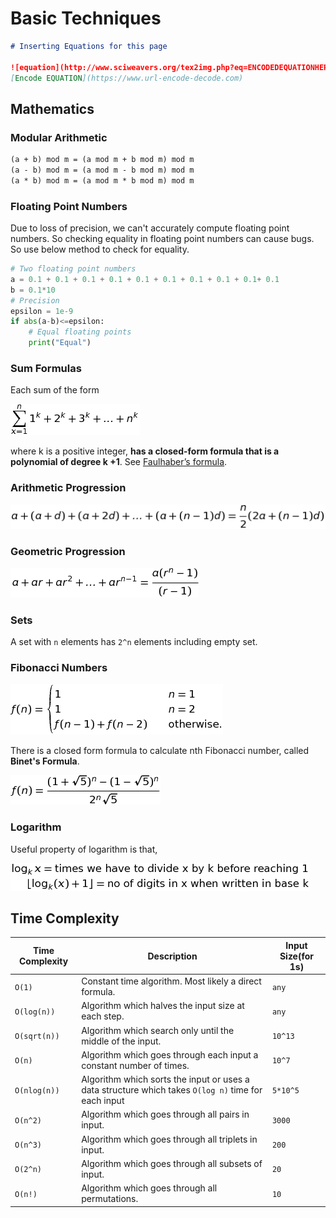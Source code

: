 # Basic Techniques

```markdown
# Inserting Equations for this page

![equation](http://www.sciweavers.org/tex2img.php?eq=ENCODEDEQUATIONHERE&bc=White&fc=Black&im=jpg&fs=12&ff=arev&edit=)
[Encode EQUATION](https://www.url-encode-decode.com)
```

## Mathematics

### Modular Arithmetic

```markdown
(a + b) mod m = (a mod m + b mod m) mod m
(a - b) mod m = (a mod m - b mod m) mod m
(a * b) mod m = (a mod m * b mod m) mod m
```

### Floating Point Numbers

Due to loss of precision, we can't accurately compute floating point numbers. So checking equality in floating point numbers can cause bugs. So use below method to check for equality.

```python
# Two floating point numbers
a = 0.1 + 0.1 + 0.1 + 0.1 + 0.1 + 0.1 + 0.1 + 0.1 + 0.1+ 0.1
b = 0.1*10
# Precision
epsilon = 1e-9
if abs(a-b)<=epsilon:
    # Equal floating points
    print("Equal")
```

### Sum Formulas

Each sum of the form

![equation](README/mathematics-1.jpg)

where k is a positive integer, **has a closed-form formula that is a polynomial of degree k +1**. See [Faulhaber’s formula](https://en.wikipedia.org/wiki/Faulhaber%27s_formula).

### Arithmetic Progression

![equation](README/mathematics-2.jpg)

### Geometric Progression

![equation](README/mathematics-3.jpg)

### Sets

A set with `n` elements has `2^n` elements including empty set.

### Fibonacci Numbers

![equation](README/mathematics-4.jpg)

There is a closed form formula to calculate nth Fibonacci number, called **Binet's Formula**.

![equation](README/mathematics-5.jpg)

### Logarithm

Useful property of logarithm is that,

![equation](README/mathematics-6.jpg)

## Time Complexity

| Time Complexity | Description                                                  | Input Size(for 1s) |
| --------------- | ------------------------------------------------------------ | ------------------ |
| `O(1)`          | Constant time algorithm. Most likely a direct formula.       | `any`              |
| `O(log(n))`     | Algorithm which halves the input size at each step.          | `any`              |
| `O(sqrt(n))`    | Algorithm which search only until the middle of the input.   | `10^13`            |
| `O(n)`          | Algorithm which goes through each input a constant number of times. | `10^7`             |
| `O(nlog(n))`    | Algorithm which sorts the input or uses a data structure which takes `O(log n)` time for each input | `5*10^5`           |
| `O(n^2)`        | Algorithm which goes through all pairs in input.             | `3000`             |
| `O(n^3)`        | Algorithm which goes through all triplets in input.          | `200`              |
| `O(2^n)`        | Algorithm which goes through all subsets of input.           | `20`               |
| `O(n!)`         | Algorithm which goes through all permutations.               | `10`               |




